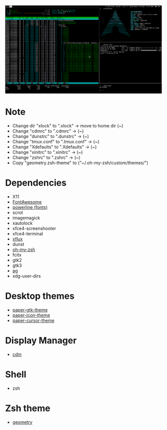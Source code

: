 ![i3wm-desktop-config](screenshots/1.png)

# Note
- Change dir "xlock" to ".xlock" -> move to home dir (~)
- Change "cdmrc" to ".cdmrc" -> (~)
- Change "dunstrc" to ".dunstrc" -> (~)
- Change "tmux.conf" to ".tmux.conf" -> (~)
- Change "Xdefaults" to ".Xdefaults" -> (~)
- Change "xinitrc" to ".xinitrc" -> (~)
- Change "zshrc" to ".zshrc" -> (~)
- Copy "geometry.zsh-theme" to ("~/.oh-my-zsh/custom/themes/")

# Dependencies
- X11
- [FontAwesome](https://github.com/FortAwesome/Font-Awesome)
- [powerline (fonts)](https://github.com/powerline/fonts)
- scrot
- imagemagick
- xautolock
- xfce4-screenshooter
- xfce4-terminal
- [xflux](https://justgetflux.com/)
- dunst
- [oh-my-zsh](https://github.com/robbyrussell/oh-my-zsh)
- fcitx
- gtk2
- gtk3
- [ag](https://github.com/ggreer/the_silver_searcher)
- xdg-user-dirs

# Desktop themes
- [paper-gtk-theme](https://github.com/snwh/paper-gtk-theme)
- [paper-icon-theme](https://github.com/snwh/paper-icon-theme)
- [paper-cursor-theme](https://github.com/snwh/paper-icon-theme)

# Display Manager
- [cdm](https://github.com/ghost1227/cdm)

# Shell
- zsh

# Zsh theme
- [geometry](https://github.com/frmendes/geometry)

